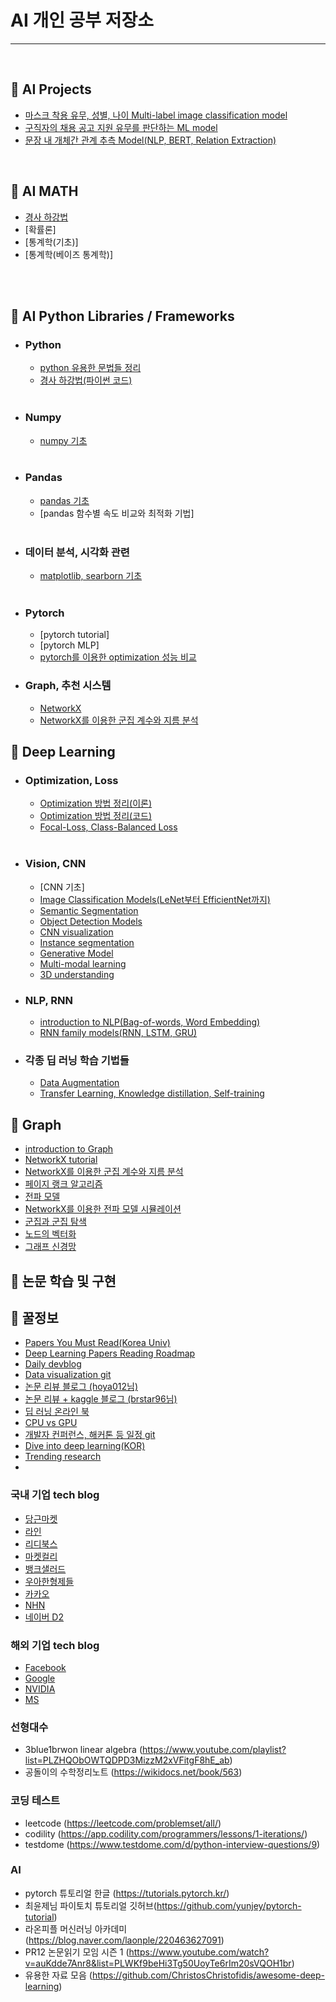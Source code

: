 # AI 개인 공부 저장소

------

<br>

## 📌 AI Projects 
- [마스크 착용 유무, 성별, 나이 Multi-label image classification model](https://github.com/JeonghwanLee1/mask-multilabel-classifiaction-model)
- [구직자의 채용 공고 지원 유무를 판단하는 ML model](https://github.com/JeonghwanLee1/job_recommendation_model)
- [문장 내 개체간 관계 추측 Model(NLP, BERT, Relation Extraction)](https://github.com/JeonghwanLee1/relation-extraction)
<br>

## 📌 AI MATH

- [경사 하강법](https://github.com/JeonghwanLee1/AI-study/blob/main/ai_math/GD.md)
- [확률론] 
- [통계학(기초)]
- [통계학(베이즈 통계학)]

<br>

<br>

## 📌 AI Python Libraries / Frameworks
- ### Python

  - [python 유용한 문법들 정리](https://github.com/JeonghwanLee1/AI-study/blob/main/python/python_skills.ipynb)
  - [경사 하강법(파이썬 코드)](https://github.com/JeonghwanLee1/AI-study/blob/main/ai_math/GD.ipynb)

  <br>

- ### Numpy

  - [numpy 기초](https://github.com/JeonghwanLee1/AI-study/blob/main/numpy/numpy_tutorial.ipynb)

  <br>

- ### Pandas

  - [pandas 기초](https://github.com/JeonghwanLee1/AI-study/blob/main/pandas/pandas_tutorial.ipynb)
  - [pandas 함수별 속도 비교와 최적화 기법]
  
  <br>

- ### 데이터 분석, 시각화 관련

  - [matplotlib, searborn 기초](https://github.com/JeonghwanLee1/AI-study/blob/main/data_visualization/matplotlib_tutorial.ipynb)
  
  <br>

- ### Pytorch

  - [pytorch tutorial]
  - [pytorch MLP]
  - [pytorch를 이용한 optimization 성능 비교](https://github.com/JeonghwanLee1/AI-study/blob/main/pytorch/optimization.ipynb)

- ### Graph, 추천 시스템
  - [NetworkX](https://github.com/JeonghwanLee1/AI-study/blob/main/graph/networkx.md)
  - [NetworkX를 이용한 군집 계수와 지름 분석](https://github.com/JeonghwanLee1/AI-study/blob/main/graph/networkx_coefficient.md)
  
## 📌 Deep Learning

- ### Optimization, Loss

  - [Optimization 방법 정리(이론)](https://github.com/JeonghwanLee1/AI-study/blob/main/DL/optimization.md)
  - [Optimization 방법 정리(코드)](https://github.com/JeonghwanLee1/AI-study/blob/main/DL/optimization.ipynb)
  - [Focal-Loss, Class-Balanced Loss](https://github.com/JeonghwanLee1/AI-study/blob/main/DL/focal_loss.ipynb)
  
  <br>

- ### Vision, CNN

  - [CNN 기초]
  - [Image Classification Models(LeNet부터 EfficientNet까지)](https://github.com/JeonghwanLee1/AI-study/blob/main/DL/classification_models.md)
  - [Semantic Segmentation](https://github.com/JeonghwanLee1/AI-study/blob/main/DL/semantic_segmentation.md)
  - [Object Detection Models](https://github.com/JeonghwanLee1/AI-study/blob/main/DL/object_detection.md)
  - [CNN visualization](https://github.com/JeonghwanLee1/AI-study/blob/main/DL/cnn_visualization.md)
  - [Instance segmentation](https://github.com/JeonghwanLee1/AI-study/blob/main/DL/instance_segmentation.md)
  - [Generative Model](https://github.com/JeonghwanLee1/AI-study/blob/main/DL/generative_model.md)
  - [Multi-modal learning](https://github.com/JeonghwanLee1/AI-study/blob/main/DL/multi_modal_learning.md)
  - [3D understanding](https://github.com/JeonghwanLee1/AI-study/blob/main/DL/3d_understanding.md)
- ### NLP, RNN

  - [introduction to NLP(Bag-of-words, Word Embedding)](https://github.com/JeonghwanLee1/AI-study/blob/main/DL/NLP_basic.md)
  - [RNN family models(RNN, LSTM, GRU)](https://github.com/JeonghwanLee1/AI-study/blob/main/DL/RNN_basic.md)

- ### 각종 딥 러닝 학습 기법들
  
  - [Data Augmentation](https://github.com/JeonghwanLee1/AI-study/blob/main/DL/data_augmentation.md)
  - [Transfer Learning, Knowledge distillation, Self-training](https://github.com/JeonghwanLee1/AI-study/blob/main/DL/pretrained.md)
 
## 📌 Graph
 - [introduction to Graph](https://github.com/JeonghwanLee1/AI-study/blob/main/graph/graph_basic.md)
 - [NetworkX tutorial](https://github.com/JeonghwanLee1/AI-study/blob/main/graph/networkx_tutorial.ipynb)
 - [NetworkX를 이용한 군집 계수와 지름 분석](https://github.com/JeonghwanLee1/AI-study/blob/main/graph/networkx_coefficient.md)
 - [페이지 랭크 알고리즘](https://github.com/JeonghwanLee1/AI-study/blob/main/graph/page_rank.md)
 - [전파 모델](https://github.com/JeonghwanLee1/AI-study/blob/main/graph/cascade_models.md)
 - [NetworkX를 이용한 전파 모델 시뮬레이션](https://github.com/JeonghwanLee1/AI-study/blob/main/graph/cascade_models.ipynb)
 - [군집과 군집 탐색](https://github.com/JeonghwanLee1/AI-study/blob/main/graph/community.md)
 - [노드의 벡터화](https://github.com/JeonghwanLee1/AI-study/blob/main/graph/node_embedding.md)
 - [그래프 신경망](https://github.com/JeonghwanLee1/AI-study/blob/main/graph/gnn.md)
 

## 📌 논문 학습 및 구현

## 📌 꿀정보
 - [Papers You Must Read(Korea Univ)](https://www.notion.so/c3b3474d18ef4304b23ea360367a5137?v=5d763ad5773f44eb950f49de7d7671bd)
 - [Deep Learning Papers Reading Roadmap](https://github.com/floodsung/Deep-Learning-Papers-Reading-Roadmap)
 - [Daily devblog](http://daily-devblog.com/)
 - [Data visualization git](https://jehyunlee.github.io/)
 - [논문 리뷰 블로그 (hoya012님)](https://hoya012.github.io/index.html)
 - [논문 리뷰 + kaggle 블로그 (brstar96님)](https://brstar96.github.io)
 - [딥 러닝 온라인 북](https://d2l.ai/)
 - [CPU vs GPU](https://www10.mcadcafe.com/blogs/jeffrowe/2017/03/16/the-continuing-importance-of-gpus-for-more-than-just-pretty-pictures/)
 - [개발자 컨퍼런스, 해커톤 등 일정 git](https://github.com/brave-people/Dev-Event)
 - [Dive into deep learning(KOR)](https://ko.d2l.ai/)
 - [Trending research](https://paperswithcode.com/)
 - 
 ### 국내 기업 tech blog
 - [당근마켓](https://medium.com/daangn)
 - [라인](https://engineering.linecorp.com/ko/blog/)
 - [리디북스](https://www.ridicorp.com/blog/)
 - [마켓컬리](https://helloworld.kurly.com/)
 - [뱅크샐러드](https://blog.banksalad.com/tech/)
 - [우아한형제들](https://woowabros.github.io/)
 - [카카오](https://tech.kakao.com/blog/)
 - [NHN](https://meetup.toast.com/)
 - [네이버 D2](https://d2.naver.com/helloworld)
 
### 해외 기업 tech blog
 - [Facebook](https://research.fb.com/publications/)
 - [Google](https://ai.googleblog.com/)
 - [NVIDIA](https://www.nvidia.com/en-us/research/)
 - [MS](https://www.microsoft.com/en-us/research/blog/)

 
 
 
 ### 선형대수
  - 3blue1brwon linear algebra (https://www.youtube.com/playlist?list=PLZHQObOWTQDPD3MizzM2xVFitgF8hE_ab)
  - 공돌이의 수학정리노트 (https://wikidocs.net/book/563)
 
 ### 코딩 테스트
  - leetcode (https://leetcode.com/problemset/all/)
  - codility (https://app.codility.com/programmers/lessons/1-iterations/)
  - testdome (https://www.testdome.com/d/python-interview-questions/9)
 
 ### AI
  - pytorch 튜토리얼 한글 (https://tutorials.pytorch.kr/)
  - 최윤제님 파이토치 튜토리얼 깃허브(https://github.com/yunjey/pytorch-tutorial)
  - 라온피플 머신러닝 아카데미 (https://blog.naver.com/laonple/220463627091)
  - PR12 논문읽기 모임 시즌 1 (https://www.youtube.com/watch?v=auKdde7Anr8&list=PLWKf9beHi3Tg50UoyTe6rIm20sVQOH1br)
  - 유용한 자료 모음 (https://github.com/ChristosChristofidis/awesome-deep-learning)
